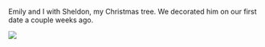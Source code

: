 Emily and I with Sheldon, my Christmas tree. We decorated him on our
first date a couple weeks ago.

![](http://www.tumblr.com/photo/1280/jsorge/2543587200/1/tumblr_leazatl7ya1qzpdrh)
